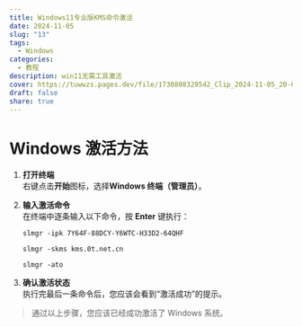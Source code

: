 ```yaml
---
title: Windows11专业版KMS命令激活
date: 2024-11-05
slug: "13"
tags:
  - Windows
categories:
  - 教程
description: win11无需工具激活
cover: https://tuwwzs.pages.dev/file/1730808329542_Clip_2024-11-05_20-05-11.png
draft: false
share: true
---
```



# Windows 激活方法

1. **打开终端**  
   右键点击**开始**图标，选择**Windows 终端（管理员）**。

2. **输入激活命令**  
   在终端中逐条输入以下命令，按 **Enter** 键执行：

   ```
   slmgr -ipk 7Y64F-88DCY-Y6WTC-H33D2-64QHF
   ```
   
   ```
   slmgr -skms kms.0t.net.cn
   ```

   ```
   slmgr -ato
   ```

3. **确认激活状态**  
   执行完最后一条命令后，您应该会看到“激活成功”的提示。

> 通过以上步骤，您应该已经成功激活了 Windows 系统。

